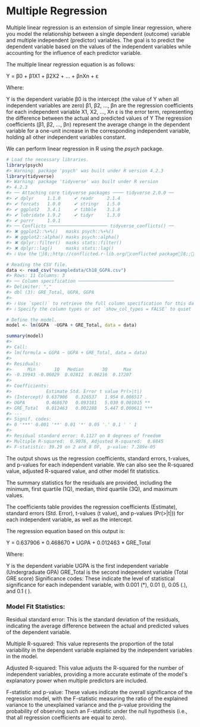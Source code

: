 # Multiple Regression

Multiple linear regression is an extension of simple linear regression, where you model the relationship between a single dependent (outcome) variable and multiple independent (predictor) variables. The goal is to predict the dependent variable based on the values of the independent variables while accounting for the influence of each predictor variable.

The multiple linear regression equation is as follows:

Y = β0 + β1X1 + β2X2 + ... + βnXn + ε

Where:

Y is the dependent variable
β0 is the intercept (the value of Y when all independent variables are zero)
β1, β2, ..., βn are the regression coefficients for each independent variable X1, X2, ..., Xn
ε is the error term, representing the difference between the actual and predicted values of Y
The regression coefficients (β1, β2, ..., βn) represent the average change in the dependent variable for a one-unit increase in the corresponding independent variable, holding all other independent variables constant.

We can perform linear regression in R using the *psych* package. 


```r
# Load the necessary libraries.
library(psych)
#> Warning: package 'psych' was built under R version 4.2.3
library(tidyverse)
#> Warning: package 'tidyverse' was built under R version
#> 4.2.3
#> ── Attaching core tidyverse packages ──── tidyverse 2.0.0 ──
#> ✔ dplyr     1.1.0     ✔ readr     2.1.4
#> ✔ forcats   1.0.0     ✔ stringr   1.5.0
#> ✔ ggplot2   3.4.1     ✔ tibble    3.1.8
#> ✔ lubridate 1.9.2     ✔ tidyr     1.3.0
#> ✔ purrr     1.0.1     
#> ── Conflicts ────────────────────── tidyverse_conflicts() ──
#> ✖ ggplot2::%+%()   masks psych::%+%()
#> ✖ ggplot2::alpha() masks psych::alpha()
#> ✖ dplyr::filter()  masks stats::filter()
#> ✖ dplyr::lag()     masks stats::lag()
#> ℹ Use the ]8;;http://conflicted.r-lib.org/conflicted package]8;; to force all conflicts to become errors

# Reading the CSV file. 
data <- read_csv("exampledata/Ch18_GGPA.csv")
#> Rows: 11 Columns: 3
#> ── Column specification ────────────────────────────────────
#> Delimiter: ","
#> dbl (3): GRE_Total, UGPA, GGPA
#> 
#> ℹ Use `spec()` to retrieve the full column specification for this data.
#> ℹ Specify the column types or set `show_col_types = FALSE` to quiet this message.

# Define the model. 
model <- lm(GGPA  ~UGPA + GRE_Total, data = data)

summary(model)
#> 
#> Call:
#> lm(formula = GGPA ~ UGPA + GRE_Total, data = data)
#> 
#> Residuals:
#>      Min       1Q   Median       3Q      Max 
#> -0.19943 -0.06029  0.02812  0.06216  0.17207 
#> 
#> Coefficients:
#>             Estimate Std. Error t value Pr(>|t|)    
#> (Intercept) 0.637906   0.326537   1.954 0.086517 .  
#> UGPA        0.468670   0.093181   5.030 0.001015 ** 
#> GRE_Total   0.012463   0.002288   5.447 0.000611 ***
#> ---
#> Signif. codes:  
#> 0 '***' 0.001 '**' 0.01 '*' 0.05 '.' 0.1 ' ' 1
#> 
#> Residual standard error: 0.1127 on 8 degrees of freedom
#> Multiple R-squared:  0.9076,	Adjusted R-squared:  0.8845 
#> F-statistic: 39.29 on 2 and 8 DF,  p-value: 7.289e-05
```

The output shows us the regression coefficients, standard errors, t-values, and p-values for each independent variable. We can also see the R-squared value, adjusted R-squared value, and other model fit statistics.

The summary statistics for the residuals are provided, including the minimum, first quartile (1Q), median, third quartile (3Q), and maximum values.

The coefficients table provides the regression coefficients (Estimate), standard errors (Std. Error), t-values (t value), and p-values (Pr(>|t|)) for each independent variable, as well as the intercept.

The regression equation based on this output is:

Y = 0.637906 + 0.468670 * UGPA + 0.012463 * GRE_Total

Where:

Y is the dependent variable
UGPA is the first independent variable (Undergraduate GPA)
GRE_Total is the second independent variable (Total GRE score)
Significance codes: These indicate the level of statistical significance for each independent variable, with 0.001 (*), 0.01 (), 0.05 (.), and 0.1 ( ).

### Model Fit Statistics:

Residual standard error: This is the standard deviation of the residuals, indicating the average difference between the actual and predicted values of the dependent variable.

Multiple R-squared: This value represents the proportion of the total variability in the dependent variable explained by the independent variables in the model.

Adjusted R-squared: This value adjusts the R-squared for the number of independent variables, providing a more accurate estimate of the model's explanatory power when multiple predictors are included.

F-statistic and p-value: These values indicate the overall significance of the regression model, with the F-statistic measuring the ratio of the explained variance to the unexplained variance and the p-value providing the probability of observing such an F-statistic under the null hypothesis (i.e., that all regression coefficients are equal to zero).
